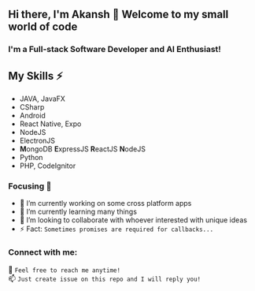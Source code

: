 ## Hi there, I'm Akansh 👋 Welcome to my small world of code
### I'm a Full-stack Software Developer and AI Enthusiast! 

## My Skills ⚡
- JAVA, JavaFX
- CSharp
- Android
- React Native, Expo
- NodeJS
- ElectronJS
- <b>M</b>ongoDB <b>E</b>xpressJS <b>R</b>eactJS <b>N</b>odeJS
- Python
- PHP, CodeIgnitor

### Focusing 🎯

- 🔭 I’m currently working on some cross platform apps
- 🌱 I’m currently learning many things
- 👯 I’m looking to collaborate with whoever interested with unique ideas
- ⚡ Fact: `Sometimes promises are required for callbacks...`

### Connect with me:

  💬 `Feel free to reach me anytime!` <br>
  📫 `Just create issue on this repo and I will reply you! `
